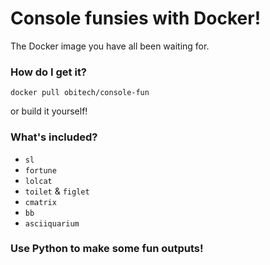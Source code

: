 # Console funsies with Docker!
The Docker image you have all been waiting for. 

### How do I get it?
``docker pull obitech/console-fun``

or build it yourself!

### What's included?
* ```sl```
* ``fortune``
* ``lolcat``
* ``toilet`` & ``figlet``
* ``cmatrix``
* ``bb``
* ``asciiquarium``

### Use Python to make some fun outputs!